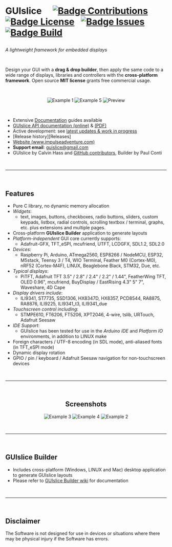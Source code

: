
<h1>

GUIslice 
[![Badge Contributions]](#) 
[![Badge License]][License] 
[![Badge Issues]][Issues] 
[![Badge Build]][Travis]

</h1>

*A lightweight framework for embedded displays*

<br>

Design your GUI with a **drag & drop builder**, then apply the same code to a wide range of displays, libraries and controllers with the **cross-platform framework**. Open source **MIT license** grants free commercial usage.

<br>

<div align = center>

![Example 1]
![Example 5]
![Preview]

</div>

<br>

- Extensive [Documentation] guides available
- [GUIslice API documentation (online)][API] & [(PDF)][PDF]
- Active development: see [latest updates & work in progress][Latest]
- [Release history][Releases]
- [Website (www.impulseadventure.com)][Website]
- **Support email**: guislice@gmail.com
- GUIslice by Calvin Hass and [GitHub contributors][Contributors], Builder by Paul Conti

<br>

---

<br>

## Features
- Pure C library, no dynamic memory allocation
- *Widgets*:
  - text, images, buttons, checkboxes, radio buttons, sliders, custom keypads, listbox,
  radial controls, scrolling textbox / terminal, graphs, etc. plus extensions and multiple pages.
- Cross-platform **GUIslice Builder** application to generate layouts
- *Platform-independent* GUI core currently supports:
  - Adafruit-GFX, TFT_eSPI, mcufriend, UTFT, LCDGFX, SDL1.2, SDL2.0
- *Devices*:
  - Raspberry Pi, Arduino, ATmega2560, ESP8266 / NodeMCU, ESP32, M5stack, Teensy 3 / T4, WIO Terminal, Feather M0 (Cortex-M0), nRF52 (Cortex-M4F), LINUX, Beaglebone Black, STM32, Due, etc.
- *Typical displays*:
  - PiTFT, Adafruit TFT 3.5" / 2.8" / 2.4" / 2.2" / 1.44", FeatherWing TFT, OLED 0.96", mcufriend, BuyDisplay / EastRising 4.3" 5" 7", Waveshare, 4D Cape
- *Display drivers include*:
  - ILI9341, ST7735, SSD1306, HX8347D, HX8357, PCD8544, RA8875, RA8876, ILI9225, ILI9341_t3, ILI9341_due
- *Touchscreen control including*:
  - STMPE610, FT6206, FT5206, XPT2046, 4-wire, tslib, URTouch, Adafruit Seesaw
- *IDE Support*:
  - GUIslice has been tested for use in the *Arduino IDE* and *Platform IO* environments, in addition to LINUX make
- Foreign characters / UTF-8 encoding (in SDL mode), anti-aliased fonts (in TFT_eSPI mode)
- Dynamic display rotation
- GPIO / pin / keyboard / Adafruit Seesaw navigation for non-touchscreen devices

<br>

---

<br>

<div align = center>

## Screenshots

![Example 3]
![Example 4]
![Example 2]

</div>

<br>

---

<br>

## GUIslice Builder
- Includes cross-platform (Windows, LINUX and Mac) desktop application to generate GUIslice layouts
- Please refer to [GUIslice Builder wiki][Builder] for documentation

<br>

---

<br>

## Disclaimer
The Software is not designed for use in devices or situations where there may be physical injury if the Software has errors.

<br>


<!----------------------------------{ Badges }--------------------------------->

[Badge Contributions]: https://img.shields.io/badge/contributions-welcome-orange.svg
[Badge License]:       https://img.shields.io/badge/license-MIT-blue.svg
[Badge Issues]:        https://img.shields.io/github/issues/ImpulseAdventure/GUIslice.svg
[Badge Build]:         https://travis-ci.org/ImpulseAdventure/GUIslice.svg?branch=master


<!---------------------------------{ General }--------------------------------->

[License]: LICENSE

[Documentation]: https://github.com/ImpulseAdventure/GUIslice/wiki
[Contributors]:  https://github.com/ImpulseAdventure/GUIslice/graphs/contributors
[Builder]:       https://github.com/ImpulseAdventure/GUIslice/wiki/GUIslice-Builder
[Release]:       https://github.com/ImpulseAdventure/GUIslice/releases
[Latest]:        https://github.com/ImpulseAdventure/GUIslice/issues/85
[Issues]:        https://github.com/ImpulseAdventure/GUIslice/issues
[PDF]:           https://github.com/ImpulseAdventure/GUIslice/raw/master/docs/GUIslice_ref.pdf

[Website]: https://www.impulseadventure.com/elec/guislice-gui.html
[Travis]:  https://travis-ci.org/ImpulseAdventure/GUIslice
[API]:     https://impulseadventure.github.io/GUIslice/modules.html


<!-------------------------------{ Screenshots }------------------------------->

[Example 5]: https://www.impulseadventure.com/elec/images/guislice-ctrl2.png
[Example 4]: https://www.impulseadventure.com/elec/images/guislice-ex08.png
[Example 3]: https://www.impulseadventure.com/elec/images/guislice-ex06.png
[Example 1]: https://www.impulseadventure.com/elec/images/sdl_menu1.png
[Example 2]: https://user-images.githubusercontent.com/8510097/48299251-733a9a00-e47f-11e8-87ac-e35be6ba41d1.png

[Preview]: https://user-images.githubusercontent.com/8510097/90728338-9a8be100-e279-11ea-969e-cbd8bb0ac6c6.png
